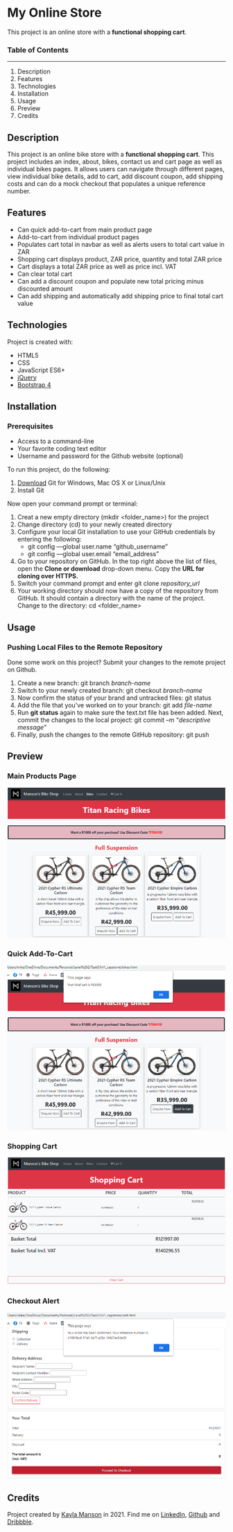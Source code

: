 # My Online Store
This project is an online store with a **functional shopping cart**.

### Table of Contents
---------------------
1. Description
2. Features
3. Technologies
4. Installation
5. Usage
6. Preview
7. Credits

## Description
This project is an online bike store with a **functional shopping cart**. This project includes an index, about, bikes, contact us and cart page as well as individual bikes pages. It allows users can navigate through different pages, view individual bike details, add to cart, add discount coupon, add shipping costs and can do a mock checkout that populates a unique reference number.

## Features

* Can quick add-to-cart from main product page
* Add-to-cart from individual product pages
* Populates cart total in navbar as well as alerts users to total cart value in ZAR
* Shopping cart displays product, ZAR price, quantity and total ZAR price
* Cart displays a total ZAR price as well as price incl. VAT
* Can clear total cart
* Can add a discount coupon and populate new total pricing minus discounted amount
* Can add shipping and automatically add shipping price to final total cart value

## Technologies

Project is created with: 

* HTML5
* CSS
* JavaScript ES6+ 
* [jQuery](https://developers.google.com/speed/libraries/#jquery)
* [Bootstrap 4](https://getbootstrap.com/docs/4.1/getting-started/download/) 

## Installation

### Prerequisites

* Access to a command-line
* Your favorite coding text editor
* Username and password for the Github website (optional)

To run this project, do the following: 

1. [Download](https://git-scm.com/downloads) Git for Windows, Mac OS X or Linux/Unix
2. Install Git

Now open your command prompt or terminal:

1. Creat a new empty directory (mkdir <folder_name>) for the project
2. Change directory (cd) to your newly created directory
3. Configure your local Git installation to use your GitHub credentials by entering the following:
   - git config ––global user.name “github_username”
   - git config ––global user.email “email_address”
4. Go to your repository on GitHub. In the top right above the list of files, open the **Clone or download** drop-down menu. Copy the **URL for cloning over HTTPS.**
5. Switch your command prompt and enter git clone *repository_url*
6. Your working directory should now have a copy of the repository from GitHub. It should contain a directory with the name of the project. Change to the directory: cd <folder_name>

## Usage

### Pushing Local Files to the Remote Repository

Done some work on this project? Submit your changes to the remote project on Github.

1. Create a new branch: git branch *branch-name*
2. Switch to your newly created branch: git checkout *branch-name*
3. Now confirm the status of your brand and untracked files: git status
4. Add the file that you've worked on to your branch: git add *file-name*
5. Run **git status** again to make sure the text.txt file has been added. Next, commit the changes to the local project: git commit –m “*descriptive message*”
6. Finally, push the changes to the remote GitHub repository: git push 

## Preview

### Main Products Page
![Screenshot of product page](https://github.com/IamManson/my-online-store/blob/main/images/screenshot_of_product_page.png)

### Quick Add-To-Cart

![Screenshot of quick add-to-cart](https://github.com/IamManson/my-online-store/blob/main/images/cart_alert.png)

### Shopping Cart
![Screenshot of shopping cart](https://github.com/IamManson/my-online-store/blob/main/images/shopping_cart.png)

### Checkout Alert
![Screenshot of checkout](https://github.com/IamManson/my-online-store/blob/main/images/checkout_ref.png)

## Credits

Project created by [Kayla Manson](https://github.com/IamManson) in 2021. 
Find me on [LinkedIn](https://dribbble.com/kayla-manson), [Github](https://github.com/IamManson) and [Dribbble](https://dribbble.com/kayla-manson). 